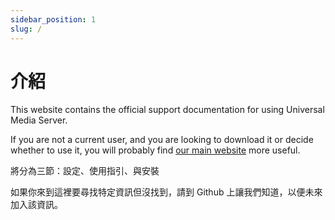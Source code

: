 ```yaml
---
sidebar_position: 1
slug: /
---
```


# 介紹

This website contains the official support documentation for using Universal Media Server.

If you are not a current user, and you are looking to download it or decide whether to use it, you will probably find [our main website](https://www.universalmediaserver.com) more useful.

將分為三節：設定、使用指引、與安裝

如果你來到這裡要尋找特定資訊但沒找到，請到 Github 上讓我們知道，以便未來加入該資訊。
